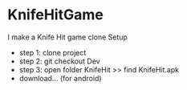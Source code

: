 # KnifeHitGame
I make a Knife Hit game clone
Setup
- step 1: clone project
- step 2: git checkout Dev
- step 3: open folder KnifeHit >> find KnifeHit.apk
- download... (for android)  
